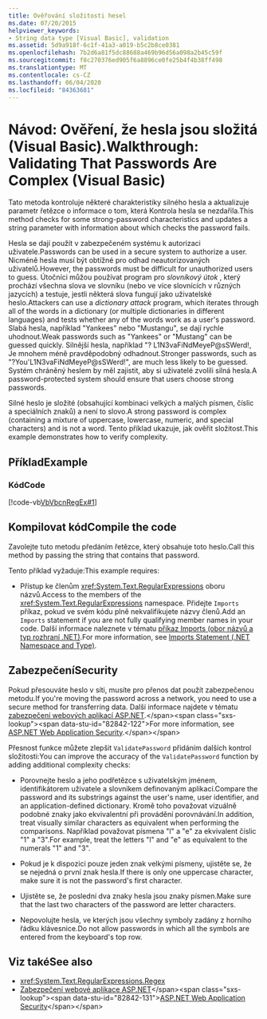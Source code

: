 ```yaml
---
title: Ověřování složitosti hesel
ms.date: 07/20/2015
helpviewer_keywords:
- String data type [Visual Basic], validation
ms.assetid: 5d9a918f-6c1f-41a3-a019-b5c2b8ce0381
ms.openlocfilehash: 7b2d6a81f5dc88688a469b96d56a098a2b45c59f
ms.sourcegitcommit: f8c270376ed905f6a8896ce0fe25b4f4b38ff498
ms.translationtype: MT
ms.contentlocale: cs-CZ
ms.lasthandoff: 06/04/2020
ms.locfileid: "84363681"
---
```

# <a name="walkthrough-validating-that-passwords-are-complex-visual-basic"></a><span data-ttu-id="82842-102">Návod: Ověření, že hesla jsou složitá (Visual Basic).</span><span class="sxs-lookup"><span data-stu-id="82842-102">Walkthrough: Validating That Passwords Are Complex (Visual Basic)</span></span>
<span data-ttu-id="82842-103">Tato metoda kontroluje některé charakteristiky silného hesla a aktualizuje parametr řetězce o informace o tom, která Kontrola hesla se nezdařila.</span><span class="sxs-lookup"><span data-stu-id="82842-103">This method checks for some strong-password characteristics and updates a string parameter with information about which checks the password fails.</span></span>  
  
 <span data-ttu-id="82842-104">Hesla se dají použít v zabezpečeném systému k autorizaci uživatele.</span><span class="sxs-lookup"><span data-stu-id="82842-104">Passwords can be used in a secure system to authorize a user.</span></span> <span data-ttu-id="82842-105">Nicméně hesla musí být obtížné pro odhad neautorizovaných uživatelů.</span><span class="sxs-lookup"><span data-stu-id="82842-105">However, the passwords must be difficult for unauthorized users to guess.</span></span> <span data-ttu-id="82842-106">Útočníci můžou používat program pro *slovníkový útok* , který prochází všechna slova ve slovníku (nebo ve více slovnících v různých jazycích) a testuje, jestli některá slova fungují jako uživatelské heslo.</span><span class="sxs-lookup"><span data-stu-id="82842-106">Attackers can use a *dictionary attack* program, which iterates through all of the words in a dictionary (or multiple dictionaries in different languages) and tests whether any of the words work as a user's password.</span></span> <span data-ttu-id="82842-107">Slabá hesla, například "Yankees" nebo "Mustangu", se dají rychle uhodnout.</span><span class="sxs-lookup"><span data-stu-id="82842-107">Weak passwords such as "Yankees" or "Mustang" can be guessed quickly.</span></span> <span data-ttu-id="82842-108">Silnější hesla, například "? L1N3vaFiNdMeyeP@sSWerd!, Je mnohem méně pravděpodobný odhadnout.</span><span class="sxs-lookup"><span data-stu-id="82842-108">Stronger passwords, such as "?You'L1N3vaFiNdMeyeP@sSWerd!", are much less likely to be guessed.</span></span> <span data-ttu-id="82842-109">Systém chráněný heslem by měl zajistit, aby si uživatelé zvolili silná hesla.</span><span class="sxs-lookup"><span data-stu-id="82842-109">A password-protected system should ensure that users choose strong passwords.</span></span>  
  
 <span data-ttu-id="82842-110">Silné heslo je složité (obsahující kombinaci velkých a malých písmen, číslic a speciálních znaků) a není to slovo.</span><span class="sxs-lookup"><span data-stu-id="82842-110">A strong password is complex (containing a mixture of uppercase, lowercase, numeric, and special characters) and is not a word.</span></span> <span data-ttu-id="82842-111">Tento příklad ukazuje, jak ověřit složitost.</span><span class="sxs-lookup"><span data-stu-id="82842-111">This example demonstrates how to verify complexity.</span></span>  
  
## <a name="example"></a><span data-ttu-id="82842-112">Příklad</span><span class="sxs-lookup"><span data-stu-id="82842-112">Example</span></span>  
  
### <a name="code"></a><span data-ttu-id="82842-113">Kód</span><span class="sxs-lookup"><span data-stu-id="82842-113">Code</span></span>  
 [!code-vb[VbVbcnRegEx#1](~/samples/snippets/visualbasic/VS_Snippets_VBCSharp/VbVbcnRegEx/VB/Class1.vb#1)]  
  
## <a name="compile-the-code"></a><span data-ttu-id="82842-114">Kompilovat kód</span><span class="sxs-lookup"><span data-stu-id="82842-114">Compile the code</span></span>  
 <span data-ttu-id="82842-115">Zavolejte tuto metodu předáním řetězce, který obsahuje toto heslo.</span><span class="sxs-lookup"><span data-stu-id="82842-115">Call this method by passing the string that contains that password.</span></span>  
  
 <span data-ttu-id="82842-116">Tento příklad vyžaduje:</span><span class="sxs-lookup"><span data-stu-id="82842-116">This example requires:</span></span>  
  
- <span data-ttu-id="82842-117">Přístup ke členům <xref:System.Text.RegularExpressions> oboru názvů.</span><span class="sxs-lookup"><span data-stu-id="82842-117">Access to the members of the <xref:System.Text.RegularExpressions> namespace.</span></span> <span data-ttu-id="82842-118">Přidejte `Imports` příkaz, pokud ve svém kódu plně nekvalifikujete názvy členů.</span><span class="sxs-lookup"><span data-stu-id="82842-118">Add an `Imports` statement if you are not fully qualifying member names in your code.</span></span> <span data-ttu-id="82842-119">Další informace naleznete v tématu [příkaz Imports (obor názvů a typ rozhraní .NET)](../../../language-reference/statements/imports-statement-net-namespace-and-type.md).</span><span class="sxs-lookup"><span data-stu-id="82842-119">For more information, see [Imports Statement (.NET Namespace and Type)](../../../language-reference/statements/imports-statement-net-namespace-and-type.md).</span></span>  
  
## <a name="security"></a><span data-ttu-id="82842-120">Zabezpečení</span><span class="sxs-lookup"><span data-stu-id="82842-120">Security</span></span>  
 <span data-ttu-id="82842-121">Pokud přesouváte heslo v síti, musíte pro přenos dat použít zabezpečenou metodu.</span><span class="sxs-lookup"><span data-stu-id="82842-121">If you're moving the password across a network, you need to use a secure method for transferring data.</span></span> <span data-ttu-id="82842-122">Další informace najdete v tématu [zabezpečení webových aplikací ASP.NET](https://docs.microsoft.com/previous-versions/aspnet/330a99hc(v=vs.100)).</span><span class="sxs-lookup"><span data-stu-id="82842-122">For more information, see [ASP.NET Web Application Security](https://docs.microsoft.com/previous-versions/aspnet/330a99hc(v=vs.100)).</span></span>
  
 <span data-ttu-id="82842-123">Přesnost funkce můžete zlepšit `ValidatePassword` přidáním dalších kontrol složitosti:</span><span class="sxs-lookup"><span data-stu-id="82842-123">You can improve the accuracy of the `ValidatePassword` function by adding additional complexity checks:</span></span>  
  
- <span data-ttu-id="82842-124">Porovnejte heslo a jeho podřetězce s uživatelským jménem, identifikátorem uživatele a slovníkem definovaným aplikací.</span><span class="sxs-lookup"><span data-stu-id="82842-124">Compare the password and its substrings against the user's name, user identifier, and an application-defined dictionary.</span></span> <span data-ttu-id="82842-125">Kromě toho považovat vizuálně podobné znaky jako ekvivalentní při provádění porovnávání.</span><span class="sxs-lookup"><span data-stu-id="82842-125">In addition, treat visually similar characters as equivalent when performing the comparisons.</span></span> <span data-ttu-id="82842-126">Například považovat písmena "l" a "e" za ekvivalent číslic "1" a "3".</span><span class="sxs-lookup"><span data-stu-id="82842-126">For example, treat the letters "l" and "e" as equivalent to the numerals "1" and "3".</span></span>  
  
- <span data-ttu-id="82842-127">Pokud je k dispozici pouze jeden znak velkými písmeny, ujistěte se, že se nejedná o první znak hesla.</span><span class="sxs-lookup"><span data-stu-id="82842-127">If there is only one uppercase character, make sure it is not the password's first character.</span></span>  
  
- <span data-ttu-id="82842-128">Ujistěte se, že poslední dva znaky hesla jsou znaky písmen.</span><span class="sxs-lookup"><span data-stu-id="82842-128">Make sure that the last two characters of the password are letter characters.</span></span>  
  
- <span data-ttu-id="82842-129">Nepovolujte hesla, ve kterých jsou všechny symboly zadány z horního řádku klávesnice.</span><span class="sxs-lookup"><span data-stu-id="82842-129">Do not allow passwords in which all the symbols are entered from the keyboard's top row.</span></span>  
  
## <a name="see-also"></a><span data-ttu-id="82842-130">Viz také</span><span class="sxs-lookup"><span data-stu-id="82842-130">See also</span></span>

- <xref:System.Text.RegularExpressions.Regex>
- <span data-ttu-id="82842-131">[Zabezpečení webové aplikace ASP.NET](https://docs.microsoft.com/previous-versions/aspnet/330a99hc(v=vs.100))</span><span class="sxs-lookup"><span data-stu-id="82842-131">[ASP.NET Web Application Security](https://docs.microsoft.com/previous-versions/aspnet/330a99hc(v=vs.100))</span></span>
